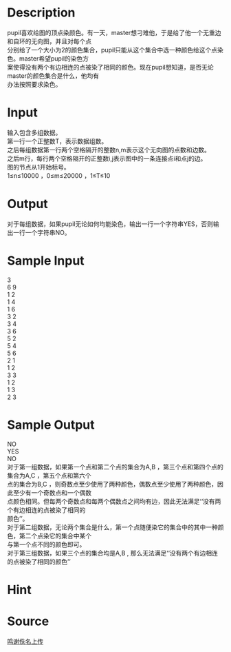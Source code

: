 
# Description

<div class="content"><div>pupil喜欢给图的顶点染颜色。有一天，master想刁难他，于是给了他一个无重边和自环的无向图，并且对每个点</div>
<div>分别给了一个大小为2的颜色集合，pupil只能从这个集合中选一种颜色给这个点染色。master希望pupil的染色方</div>
<div>案使得没有两个有边相连的点被染了相同的颜色。现在pupil想知道，是否无论master的颜色集合是什么，他均有</div>
<div>办法按照要求染色。</div>
<div></div></div>

# Input

<div class="content"><div>输入包含多组数据。</div>
<div>第一行一个正整数T，表示数据组数。</div>
<div>之后每组数据第一行两个空格隔开的整数n,m表示这个无向图的点数和边数。</div>
<div>之后m行，每行两个空格隔开的正整数i,j表示图中的一条连接点i和点j的边。</div>
<div>图的节点从1开始标号。</div>
<div>1≤n≤10000 ，0≤m≤20000 ，1≤T≤10</div>
<div></div></div>

# Output

<div class="content"><div>对于每组数据，如果pupil无论如何均能染色，输出一行一个字符串YES，否则输出一行一个字符串NO。</div></div>

# Sample Input

<div class="content"><span class="sampledata">3<br/>
6 9<br/>
1 2<br/>
1 4<br/>
1 6<br/>
3 2<br/>
3 4<br/>
3 6<br/>
5 2<br/>
5 4<br/>
5 6<br/>
2 1<br/>
1 2<br/>
3 3<br/>
1 2<br/>
1 3<br/>
2 3<br/>
</span></div>

# Sample Output

<div class="content"><span class="sampledata">NO<br/>
YES<br/>
NO<br/>
对于第一组数据，如果第一个点和第二个点的集合为A,B ，第三个点和第四个点的集合为A,C ，第五个点和第六个<br/>
点的集合为B,C ，则奇数点至少使用了两种颜色，偶数点至少使用了两种颜色，因此至少有一个奇数点和一个偶数<br/>
点颜色相同。但每两个奇数点和每两个偶数点之间均有边，因此无法满足‘‘没有两个有边相连的点被染了相同的<br/>
颜色’’。<br/>
对于第二组数据，无论两个集合是什么，第一个点随便染它的集合中的其中一种颜色，第二个点染它的集合中某个<br/>
与第一个点不同的颜色即可。<br/>
对于第三组数据，如果三个点的集合均是A,B , 那么无法满足‘‘没有两个有边相连的点被染了相同的颜色’’</span></div>

# Hint

<div class="content"><p></p></div>

# Source

<div class="content"><p><a href="problemset.php?search=鸣谢佚名上传">鸣谢佚名上传</a></p></div>

